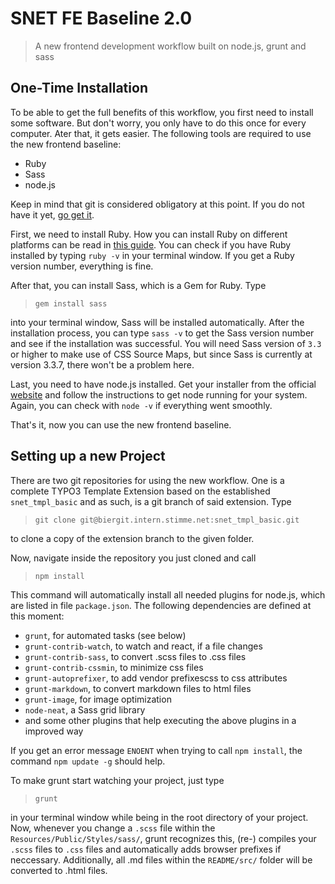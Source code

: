 # SNET FE Baseline 2.0
> A new frontend development workflow built on node.js, grunt and sass

## One-Time Installation

To be able to get the full benefits of this workflow, you first need to install some software. But don't worry, you only have to do this once for every computer. Ater that, it gets easier. The following tools are required to use the new frontend baseline:

 - Ruby
 - Sass
 - node.js

Keep in mind that git is considered obligatory at this point. If you do not have it yet, [go get it][1].

First, we need to install Ruby. How you can install Ruby on different platforms can be read in [this guide][2]. You can check if you have Ruby installed by typing `ruby -v` in your terminal window. If you get a Ruby version number, everything is fine.

After that, you can install Sass, which is a Gem for Ruby. Type

> `gem install sass`

into your terminal window, Sass will be installed automatically. After the installation process, you can type `sass -v` to get the Sass version number and see if the installation was successful. You will need Sass version of `3.3` or higher to make use of CSS Source Maps, but since Sass is currently at version 3.3.7, there won't be a problem here.

Last, you need to have node.js installed. Get your installer from the official [website][3] and follow the instructions to get node running for your system. Again, you can check with `node -v` if everything went smoothly.

That's it, now you can use the new frontend baseline.

## Setting up a new Project

There are two git repositories for using the new workflow. One is a complete TYPO3 Template Extension based on the established `snet_tmpl_basic` and as such, is a git branch of said extension. Type

> `git clone git@biergit.intern.stimme.net:snet_tmpl_basic.git`

to clone a copy of the extension branch to the given folder.

Now, navigate inside the repository you just cloned and call

> `npm install`

This command will automatically install all needed plugins for node.js, which are listed in file `package.json`. The following dependencies are defined at this moment:

* `grunt`, for automated tasks (see below)
* `grunt-contrib-watch`, to watch and react, if a file changes
* `grunt-contrib-sass`, to convert .scss files to .css files
* `grunt-contrib-cssmin`, to minimize css files
* `grunt-autoprefixer`, to add vendor prefixescss to css attributes
* `grunt-markdown`, to convert markdown files to html files
* `grunt-image`, for image optimization
* `node-neat`, a Sass grid library
* and some other plugins that help executing the above plugins in a improved way

If you get an error message `ENOENT` when trying to call `npm install`, the command `npm update -g` should help.

To make grunt start watching your project, just type

> `grunt`

in your terminal window while being in the root directory of your project. Now, whenever you change a `.scss` file within the `Resources/Public/Styles/sass/`, grunt recognizes this, (re-) compiles your `.scss` files to `.css` files and automatically adds browser prefixes if neccessary. Additionally, all .md files within the `README/src/` folder will be converted to .html files.


  [1]: http://git-scm.com/downloads
  [2]: https://www.ruby-lang.org/en/installation/
  [3]: http://nodejs.org/